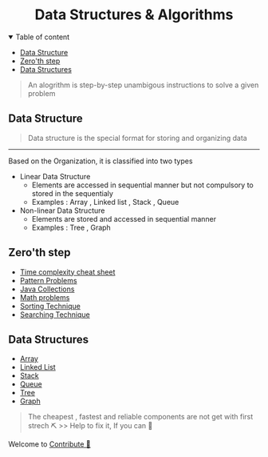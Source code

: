 <h1 align="center">Data Structures & Algorithms</h1>
<details open="open">
<summary>Table of content</summary>

- [Data Structure](#data-structure)
- [Zero'th step](#zeroth-step)
- [Data Structures](#data-structures)
</details>

> An alogrithm is step-by-step unambigous instructions to solve a given problem

## Data Structure
> Data structure is the special format for storing and organizing data

---
Based on the Organization, it is classified into two types
- Linear Data Structure 
  - Elements are accessed in sequential manner but not compulsory to stored in the sequentialy 
  - Examples : Array , Linked list , Stack , Queue 
- Non-linear Data Structure
  - Elements are stored and accessed in sequential manner
  - Examples : Tree , Graph
  
## Zero'th step
 - [Time complexity cheat sheet](./Time%20Complexity/README.md)
 - [Pattern Problems](https://www.edureka.co/blog/30-pattern-programs-in-java/)
 - [Java Collections]()
 - [Math problems]()
 - [Sorting Technique](Sorting/README.md)
 - [Searching Technique](Searchig/README.md)

## Data Structures  
 - [Array](Array/README.md)
 - [Linked List](Linked-List/README.md)
 - [Stack](Stack/README.md)
 - [Queue](Queue/README.md)
 - [Tree](Tree/README.md)
 - [Graph](Graph/README.md)


> The cheapest , fastest and reliable components are not get with first strech ⛏️
      >> Help to fix it, If you can 🔧

Welcome to [ Contribute 💓](CONTRIBUTING.md)